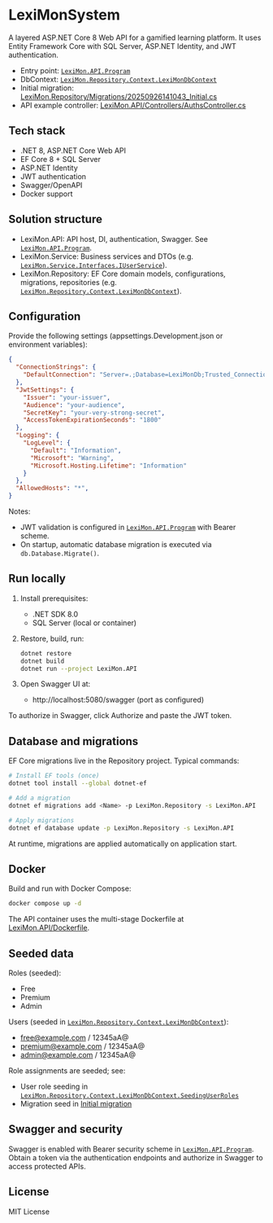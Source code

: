 ﻿# LexiMonSystem

A layered ASP.NET Core 8 Web API for a gamified learning platform. It uses Entity Framework Core with SQL Server, ASP.NET Identity, and JWT authentication.

- Entry point: [`LexiMon.API.Program`](LexiMon.API/Program.cs)
- DbContext: [`LexiMon.Repository.Context.LexiMonDbContext`](LexiMon.Repository/Context/LexiMonDbContext.cs)
- Initial migration: [LexiMon.Repository/Migrations/20250926141043_Initial.cs](LexiMon.Repository/Migrations/20250926141043_Initial.cs)
- API example controller: [LexiMon.API/Controllers/AuthsController.cs](LexiMon.API/Controllers/AuthsController.cs)

## Tech stack

- .NET 8, ASP.NET Core Web API
- EF Core 8 + SQL Server
- ASP.NET Identity
- JWT authentication
- Swagger/OpenAPI
- Docker support

## Solution structure

- LexiMon.API: API host, DI, authentication, Swagger. See [`LexiMon.API.Program`](LexiMon.API/Program.cs).
- LexiMon.Service: Business services and DTOs (e.g. [`LexiMon.Service.Interfaces.IUserService`](LexiMon.Service/Interfaces/IUserService.cs)).
- LexiMon.Repository: EF Core domain models, configurations, migrations, repositories (e.g. [`LexiMon.Repository.Context.LexiMonDbContext`](LexiMon.Repository/Context/LexiMonDbContext.cs)).

## Configuration

Provide the following settings (appsettings.Development.json or environment variables):

```json
{
  "ConnectionStrings": {
    "DefaultConnection": "Server=.;Database=LexiMonDb;Trusted_Connection=True;TrustServerCertificate=True"
  },
  "JwtSettings": {
    "Issuer": "your-issuer",
    "Audience": "your-audience",
    "SecretKey": "your-very-strong-secret",
    "AccessTokenExpirationSeconds": "1800"
  },
  "Logging": {
    "LogLevel": {
      "Default": "Information",
      "Microsoft": "Warning",
      "Microsoft.Hosting.Lifetime": "Information"
    }
  },
  "AllowedHosts": "*",
}
```

Notes:
- JWT validation is configured in [`LexiMon.API.Program`](LexiMon.API/Program.cs) with Bearer scheme.
- On startup, automatic database migration is executed via `db.Database.Migrate()`.

## Run locally

1. Install prerequisites:
    - .NET SDK 8.0
    - SQL Server (local or container)

2. Restore, build, run:
   ```sh
   dotnet restore
   dotnet build
   dotnet run --project LexiMon.API
   ```

3. Open Swagger UI at:
    - http://localhost:5080/swagger (port as configured)

To authorize in Swagger, click Authorize and paste the JWT token.

## Database and migrations

EF Core migrations live in the Repository project. Typical commands:

```sh
# Install EF tools (once)
dotnet tool install --global dotnet-ef

# Add a migration
dotnet ef migrations add <Name> -p LexiMon.Repository -s LexiMon.API

# Apply migrations
dotnet ef database update -p LexiMon.Repository -s LexiMon.API
```

At runtime, migrations are applied automatically on application start.

## Docker

Build and run with Docker Compose:

```sh
docker compose up -d
```

The API container uses the multi-stage Dockerfile at [LexiMon.API/Dockerfile](LexiMon.API/Dockerfile).

## Seeded data

Roles (seeded):
- Free
- Premium
- Admin

Users (seeded in [`LexiMon.Repository.Context.LexiMonDbContext`](LexiMon.Repository/Context/LexiMonDbContext.cs)):
- free@example.com / 12345aA@
- premium@example.com / 12345aA@
- admin@example.com / 12345aA@

Role assignments are seeded; see:
- User role seeding in [`LexiMon.Repository.Context.LexiMonDbContext.SeedingUserRoles`](LexiMon.Repository/Context/LexiMonDbContext.cs)
- Migration seed in [Initial migration](LexiMon.Repository/Migrations/20250926141043_Initial.cs)

## Swagger and security

Swagger is enabled with Bearer security scheme in [`LexiMon.API.Program`](LexiMon.API/Program.cs). Obtain a token via the authentication endpoints and authorize in Swagger to access protected APIs.

## License

MIT License